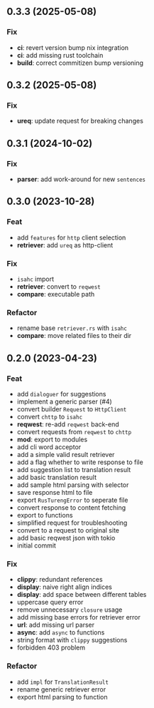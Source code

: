 ## 0.3.3 (2025-05-08)

### Fix

- **ci**: revert version bump nix integration
- **ci**: add missing rust toolchain
- **build**: correct commitizen bump versioning

## 0.3.2 (2025-05-08)

### Fix

- **ureq**: update request for breaking changes

## 0.3.1 (2024-10-02)

### Fix

- **parser**: add work-around for new `sentences`

## 0.3.0 (2023-10-28)

### Feat

- add `features` for `http` client selection
- **retriever**: add `ureq` as http-client

### Fix

- `isahc` import
- **retriever**: convert to `reqwest`
- **compare**: executable path

### Refactor

- rename base `retriever.rs` with `isahc`
- **compare**: move related files to their dir

## 0.2.0 (2023-04-23)

### Feat

- add `dialoguer` for suggestions
- implement a generic parser (#4)
- convert builder `Request` to `HttpClient`
- convert `chttp` to `isahc`
- **reqwest**: re-add `reqwest` back-end
- convert requests from `reqwest` to `chttp`
- **mod**: export to modules
- add cli word acceptor
- add a simple valid result retriever
- add a flag whether to write response to file
- add suggestion list to translation result
- add basic translation result
- add sample html parsing with selector
- save response html to file
- export `RusTurengError` to seperate file
- convert response to content fetching
- export to functions
- simplified request for troubleshooting
- convert to a request to original site
- add basic reqwest json with tokio
- initial commit

### Fix

- **clippy**: redundant references
- **display**: naive right align indices
- **display**: add space between different tables
- uppercase query error
- remove unnecessary `closure` usage
- add missing base errors for retriever error
- **url**: add missing url parser
- **async**: add `async` to functions
- string format with `clippy` suggestions
- forbidden 403 problem

### Refactor

- add `impl` for `TranslationResult`
- rename generic retriever error
- export html parsing to function
